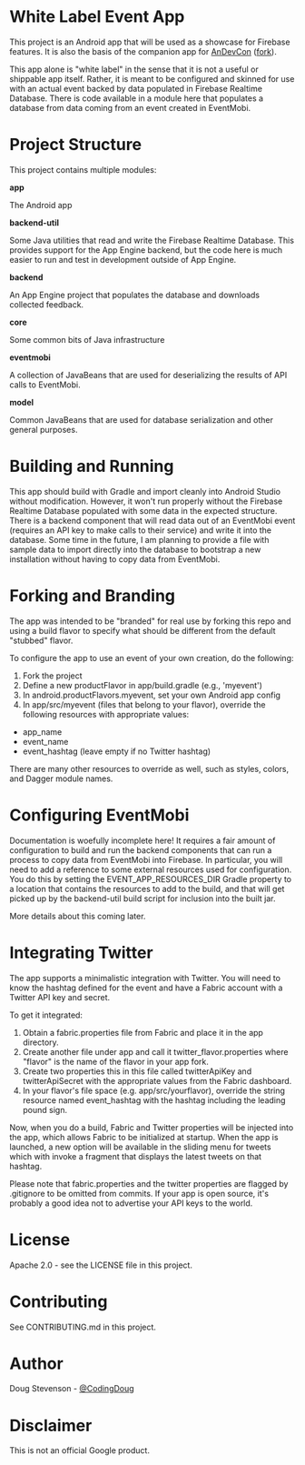 # White Label Event App

This project is an Android app that will be used as a showcase for Firebase
features.  It is also the basis of the companion app for [AnDevCon][1]
([fork][2]).

This app alone is "white label" in the sense that it is not a useful or
shippable app itself.  Rather, it is meant to be configured and skinned for
use with an actual event backed by data populated in Firebase Realtime
Database.  There is code available in a module here that populates a database
from data coming from an event created in EventMobi.


# Project Structure

This project contains multiple modules:

**app**

The Android app

**backend-util**

Some Java utilities that read and write the Firebase Realtime Database.  This
provides support for the App Engine backend, but the code here is much easier
to run and test in development outside of App Engine.

**backend**

An App Engine project that populates the database and downloads collected
feedback.

**core**

Some common bits of Java infrastructure

**eventmobi**

A collection of JavaBeans that are used for deserializing the results of API
calls to EventMobi.

**model**

Common JavaBeans that are used for database serialization and other general
purposes.


# Building and Running

This app should build with Gradle and import cleanly into Android Studio
without modification.  However, it won't run properly without the Firebase
Realtime Database populated with some data in the expected structure.  There
is a backend component that will read data out of an EventMobi event (requires
an API key to make calls to their service) and write it into the database.
Some time in the future, I am planning to provide a file with sample data to
import directly into the database to bootstrap a new installation without
having to copy data from EventMobi.


# Forking and Branding

The app was intended to be "branded" for real use by forking this repo and
using a build flavor to specify what should be different from the default
"stubbed" flavor.

To configure the app to use an event of your own creation, do the following:

1. Fork the project
2. Define a new productFlavor in app/build.gradle (e.g., 'myevent')
3. In android.productFlavors.myevent, set your own Android app config
4. In app/src/myevent (files that belong to your flavor), override the
   following resources with appropriate values:
  - app_name
  - event_name
  - event_hashtag (leave empty if no Twitter hashtag)

There are many other resources to override as well, such as styles, colors, and
Dagger module names.


# Configuring EventMobi

Documentation is woefully incomplete here!  It requires a fair amount of
configuration to build and run the backend components that can run a
process to copy data from EventMobi into Firebase.  In particular, you
will need to add a reference to some external resources used for
configuration.   You do this by setting the EVENT_APP_RESOURCES_DIR Gradle
property to a location that contains the resources to add to the build, and
that will get picked up by the backend-util build script for inclusion into
the built jar.

More details about this coming later.


# Integrating Twitter

The app supports a minimalistic integration with Twitter.  You will need to
know the hashtag defined for the event and have a Fabric account with a
Twitter API key and secret.

To get it integrated:

1. Obtain a fabric.properties file from Fabric and place it in the app
   directory.
2. Create another file under app and call it twitter_flavor.properties
   where "flavor" is the name of the flavor in your app fork.
3. Create two properties this in this file called twitterApiKey and
   twitterApiSecret with the appropriate values from the Fabric dashboard.
4. In your flavor's file space (e.g. app/src/yourflavor), override the
   string resource named event_hashtag with the hashtag including the leading
   pound sign.

Now, when you do a build, Fabric and Twitter properties will be injected
into the app, which allows Fabric to be initialized at startup.  When the app
is launched, a new option will be available in the sliding menu for tweets
which with invoke a fragment that displays the latest tweets on that hashtag.

Please note that fabric.properties and the twitter properties are flagged by
.gitignore to be omitted from commits.  If your app is open source, it's
probably a good idea not to advertise your API keys to the world.


# License

Apache 2.0 - see the LICENSE file in this project.

# Contributing

See CONTRIBUTING.md in this project.

# Author

Doug Stevenson - [@CodingDoug](https://twitter.com/CodingDoug)

# Disclaimer

This is not an official Google product.


[1]: http://www.andevcon.com/
[2]: https://github.com/BZMedia/andevcon-event-app
